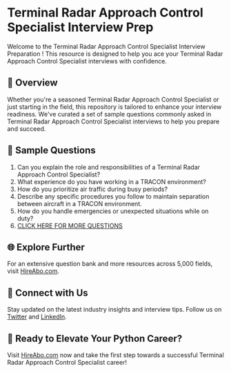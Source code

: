 # Terminal Radar Approach Control Specialist Interview Prep

Welcome to the Terminal Radar Approach Control Specialist Interview Preparation ! This resource is designed to help you ace your Terminal Radar Approach Control Specialist interviews with confidence.

## 🚀 Overview

Whether you're a seasoned Terminal Radar Approach Control Specialist or just starting in the field, this repository is tailored to enhance your interview readiness. We've curated a set of sample questions commonly asked in Terminal Radar Approach Control Specialist interviews to help you prepare and succeed.

## 📝 Sample Questions

1. Can you explain the role and responsibilities of a Terminal Radar Approach Control Specialist?
2. What experience do you have working in a TRACON environment?
3. How do you prioritize air traffic during busy periods?
4. Describe any specific procedures you follow to maintain separation between aircraft in a TRACON environment.
5. How do you handle emergencies or unexpected situations while on duty?
6. [CLICK HERE FOR MORE QUESTIONS](https://hireabo.com/job/14_2_7/Terminal%20Radar%20Approach%20Control%20Specialist)

## 🌐 Explore Further

For an extensive question bank and more resources across 5,000 fields, visit [HireAbo.com](https://www.hireabo.com).

## 📱 Connect with Us

Stay updated on the latest industry insights and interview tips. Follow us on [Twitter](https://twitter.com/hireabo) and [LinkedIn](https://www.linkedin.com/in/hire-abo-3609972a8/).

## 🚀 Ready to Elevate Your Python Career?

Visit [HireAbo.com](https://www.hireabo.com) now and take the first step towards a successful Terminal Radar Approach Control Specialist career!